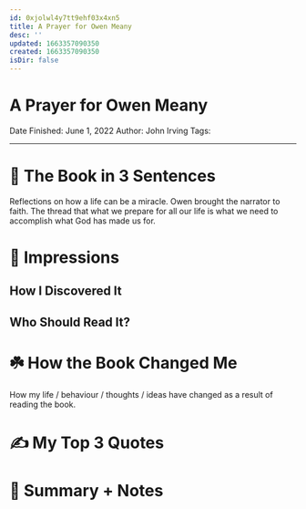 ```yaml
---
id: 0xjolwl4y7tt9ehf03x4xn5
title: A Prayer for Owen Meany
desc: ''
updated: 1663357090350
created: 1663357090350
isDir: false
---
```

# A Prayer for Owen Meany
Date Finished: June 1, 2022
Author: John Irving
Tags:

---

# 🚀 The Book in 3 Sentences
Reflections on how a life  can be a miracle. Owen brought the narrator to faith. The thread that what we prepare for all our life is what we need to accomplish what God has made us for.
# 🎨 Impressions

## How I Discovered It

## Who Should Read It?

# ☘️ How the Book Changed Me

How my life / behaviour / thoughts / ideas have changed as a result of reading the book.

# ✍️ My Top 3 Quotes

# 📒 Summary + Notes
